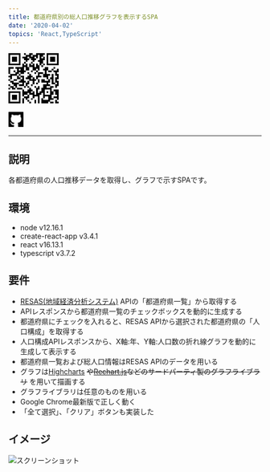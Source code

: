 ```yaml
---
title: 都道府県別の総人口推移グラフを表示するSPA
date: '2020-04-02'
topics: 'React,TypeScript'
---
```

[<img src="https://raw.githubusercontent.com/toshikisugiyama/aboutme/master/src/public/images/uploads/qr_population_app.svg" alt="QR code" width="100" height="100" style="margin: 0 auto" >](https://population-app.netlify.app)

[<img src="https://raw.githubusercontent.com/toshikisugiyama/aboutme/master/src/public/images/snsIcons/github.svg" alt="github" width="30" height="30" >](https://github.com/toshikisugiyama/population-app)

---

## 説明
各都道府県の人口推移データを取得し、グラフで示すSPAです。

## 環境
- node v12.16.1
- create-react-app v3.4.1
- react v16.13.1
- typescript v3.7.2

## 要件

- [RESAS(地域経済分析システム)](https://opendata.resas-portal.go.jp) APIの「都道府県一覧」から取得する
- APIレスポンスから都道府県一覧のチェックボックスを動的に生成する
- 都道府県にチェックを入れると、RESAS APIから選択された都道府県の「人口構成」を取得する
- 人口構成APIレスポンスから、X軸:年、Y軸:人口数の折れ線グラフを動的に生成して表示する
- 都道府県一覧および総人口情報はRESAS APIのデータを用いる
- グラフは[Highcharts](https://www.highcharts.com) ~~や[Rechart.js](http://recharts.org/en-US)などのサードパーティ製のグラフライブラリ~~ を用いて描画する
- グラフライブラリは任意のものを用いる
- Google Chrome最新版で正しく動く
- 「全て選択」、「クリア」ボタンも実装した

## イメージ

![スクリーンショット](https://i.gyazo.com/5ae70aa20527fbdcfba478f41907b712.png "スクリーンショット")  
